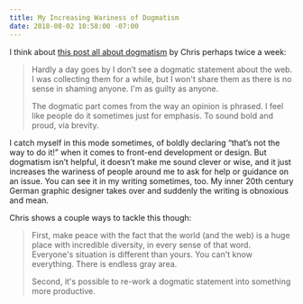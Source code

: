 ```yaml
---
title: My Increasing Wariness of Dogmatism
date: 2018-08-02 10:58:00 -07:00
---
```


I think about [this post all about dogmatism](https://css-tricks.com/increasing-wariness-dogmatism/) by Chris perhaps twice a week:

> Hardly a day goes by I don’t see a dogmatic statement about the web. I was collecting them for a while, but I won't share them as there is no sense in shaming anyone. I'm as guilty as anyone.
> 
> The dogmatic part comes from the way an opinion is phrased. I feel like people do it sometimes just for emphasis. To sound bold and proud, via brevity.

I catch myself in this mode sometimes, of boldly declaring “that’s not the way to do it!” when it comes to front-end development or design. But dogmatism isn’t helpful, it doesn’t make me sound clever or wise, and it just increases the wariness of people around me to ask for help or guidance on an issue. You can see it in my writing sometimes, too. My inner 20th century German graphic designer takes over and suddenly the writing is obnoxious and mean.

Chris shows a couple ways to tackle this though:

> First, make peace with the fact that the world (and the web) is a huge place with incredible diversity, in every sense of that word. Everyone's situation is different than yours. You can't know everything. There is endless gray area.
> 
> Second, it's possible to re-work a dogmatic statement into something more productive.

